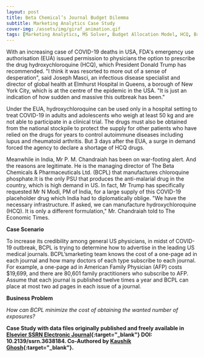 ```yaml
---
layout: post
title: Beta Chemical’s Journal Budget Dilemma
subtitle: Marketing Analytics Case Study
cover-img: /assets/img/giraf_animation.gif
tags: [Marketing Analytics, MS Solver, Budget Allocation Model, HCQ, Brand Management]
---
```


With an increasing case of COVID-19 deaths in USA, FDA's emergency use authorisation (EUA) issued permission to physicians the option to prescribe the drug hydroxychloroquine (HCQ), which President Donald Trump has recommended. "I think it was resorted to more out of a sense of desperation", said Joseph Masci, an infectious disease specialist and director of global health at Elmhurst Hospital in Queens, a borough of New York City, which is at the centre of the epidemic in the USA. "It is just an indication of how sudden and massive this outbreak has been." 

Under the EUA, hydroxychloroquine can be used only in a hospital setting to treat COVID-19 in adults and adolescents who weigh at least 50 kg and are not able to participate in a clinical trial. The drugs must also be obtained from the national stockpile to protect the supply for other patients who have relied on the drugs for years to control autoimmune diseases including lupus and rheumatoid arthritis. But 3 days after the EUA, a surge in demand forced the agency to declare a shortage of HCQ drugs.

Meanwhile in India, Mr P. M. Chandraiah has been on war-footing alert. And the reasons are legitimate. He is the managing director of The Beta Chemicals & Pharmaceuticals Ltd. (BCPL) that manufactures chloroquine phosphate.It is the only PSU that produces the anti-malarial drug in the country, which is high
demand in US. In fact, Mr Trump has specifically requested Mr N Modi, PM of India, for a large supply of this COVID-19 placeholder drug which India had to diplomatically oblige. "We have the necessary infrastructure. If asked, we can manufacture hydroxychloroquine (HCQ). It is only a different formulation," Mr. Chandraiah told to The Economic Times. 

**Case Scenario**

To increase its credibility among general US physicians, in midst of COVID-19 outbreak, BCPL is trying to determine how to advertise in the leading US medical journals. BCPL’smarketing team knows the cost of a one-page ad in each journal and how many doctors of each type subscribe to each journal. For example, a one-page ad in American Family Physician (AFP) costs $19,699, and there are 80,601 family practitioners who subscribe to AFP. Assume that each journal is published twelve times a year and BCPL can place at most two ad pages in each issue of a journal.

**Business Problem** 

*How can BCPL minimize the cost of obtaining the wanted number of exposures?*

**Case Study with data files originally published and freely available in [Elsevier SSRN Electronic Journal](https://papers.ssrn.com/sol3/papers.cfm?abstract_id=3638184){:target="_blank"} DOI: 10.2139/ssrn.3638184. Co-Authored by [Kaushik Ghosh](https://papers.ssrn.com/sol3/cf_dev/AbsByAuth.cfm?per_id=4021364){:target="_blank"}.**

